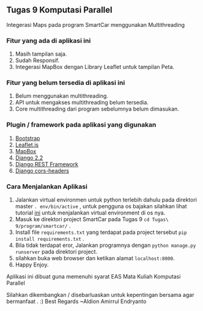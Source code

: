 ## Tugas 9 Komputasi Parallel
Integerasi Maps pada program SmartCar menggunakan Multithreading

###  Fitur yang ada di aplikasi ini 

1. Masih tampilan saja.
2. Sudah Responsif.
3. Integerasi MapBox dengan Library Leaflet untuk tampilan Peta.

###  Fitur yang belum tersedia di aplikasi ini

1. Belum menggunakan multithreading.
2. API untuk mengakses multithreading belum tersedia.
3. Core multithreading dari program sebelumnya belum dimasukan.

### Plugin / framework pada aplikasi yang digunakan

1. [Bootstrap ](https://github.com/twbs/bootstrap)
2. [Leaflet.js](https://github.com/Leaflet/Leaflet)
3. [MapBox](https://mapbox.com)
4. [Django 2.2](https://www.djangoproject.com/)
5. [Django REST Framework](https://www.django-rest-framework.org)
6. [Django cors-headers](https://pypi.org/project/django-cors-headers/)

### Cara Menjalankan Aplikasi
1. Jalankan virtual environmen untuk python terlebih dahulu pada direktori master `. env/bin/active` , untuk pengguna os bajakan silahkan lihat tutorial [ini](https://programwithus.com/learn-to-code/Pip-and-virtualenv-on-Windows/) untuk menjalankan virtual environment di os nya.
2. Masuk ke direktori project SmartCar pada Tugas 9 `cd Tugas\ 9/program/smartcar/` .
3. Install file `requirements.txt` yang terdapat pada project tersebut `pip install requirements.txt` .
4. Bila tidak terdapat eror, Jalankan programnya dengan `python manage.py runserver` pada direktori project.
5. silahkan buka web browser dan ketikan alamat `localhost:8000`.
6. Happy Enjoy.

Aplikasi ini dibuat guna memenuhi syarat EAS Mata Kuliah Komputasi Parallel

Silahkan dikembangkan / disebarluaskan untuk kepentingan bersama agar bermanfaat . :)
Best Regards ~Aldion Amirrul Endryanto

